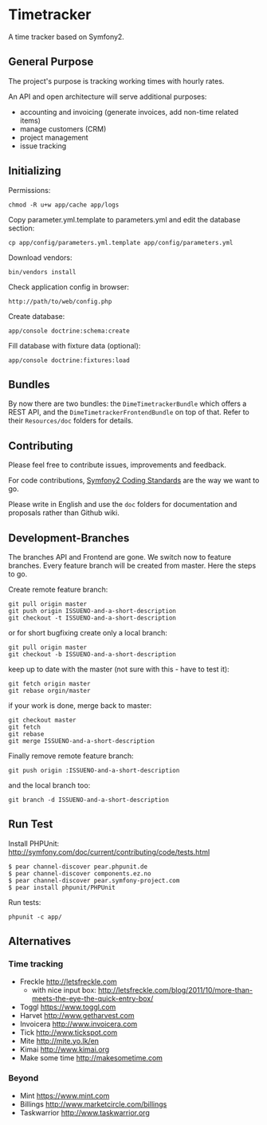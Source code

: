 # Timetracker

A time tracker based on Symfony2.

## General Purpose

The project's purpose is tracking working times with hourly rates.

An API and open architecture will serve additional purposes:

  * accounting and invoicing (generate invoices, add non-time related items)
  * manage customers (CRM)
  * project management
  * issue tracking

## Initializing

Permissions:

    chmod -R u+w app/cache app/logs

Copy parameter.yml.template to parameters.yml and edit the database section:

    cp app/config/parameters.yml.template app/config/parameters.yml

Download vendors:

    bin/vendors install

Check application config in browser:

    http://path/to/web/config.php

Create database:

    app/console doctrine:schema:create
    
Fill database with fixture data (optional):

    app/console doctrine:fixtures:load

## Bundles

By now there are two bundles: the `DimeTimetrackerBundle` which offers a REST API, and the `DimeTimetrackerFrontendBundle` on top of that. Refer to their `Resources/doc` folders for details.

## Contributing

Please feel free to contribute issues, improvements and feedback.

For code contributions, [Symfony2 Coding Standards] are the way we want to go.

Please write in English and use the `doc` folders for documentation and proposals rather than Github wiki.

[Symfony2 Coding Standards]: http://symfony.com/doc/2.0/contributing/code/standards.html

## Development-Branches

The branches API and Frontend are gone. We switch now to feature branches. Every feature branch will be created from master. Here the steps to go.

Create remote feature branch:

    git pull origin master
    git push origin ISSUENO-and-a-short-description
    git checkout -t ISSUENO-and-a-short-description

or for short bugfixing create only a local branch:

    git pull origin master
    git checkout -b ISSUENO-and-a-short-description
    
keep up to date with the master (not sure with this - have to test it):

    git fetch origin master
    git rebase orgin/master
    
if your work is done, merge back to master:

    git checkout master
    git fetch
    git rebase
    git merge ISSUENO-and-a-short-description

Finally remove remote feature branch:

    git push origin :ISSUENO-and-a-short-description
    
and the local branch too:

    git branch -d ISSUENO-and-a-short-description    
    
## Run Test

Install PHPUnit: http://symfony.com/doc/current/contributing/code/tests.html

    $ pear channel-discover pear.phpunit.de
    $ pear channel-discover components.ez.no
    $ pear channel-discover pear.symfony-project.com
    $ pear install phpunit/PHPUnit

Run tests:

    phpunit -c app/

## Alternatives

### Time tracking

* Freckle <http://letsfreckle.com>
    * with nice input box: <http://letsfreckle.com/blog/2011/10/more-than-meets-the-eye-the-quick-entry-box/>
* Toggl <https://www.toggl.com>
* Harvet <http://www.getharvest.com>
* Invoicera <http://www.invoicera.com>
* Tick <http://www.tickspot.com>
* Mite <http://mite.yo.lk/en>
* Kimai <http://www.kimai.org>
* Make some time <http://makesometime.com>

### Beyond

* Mint <https://www.mint.com>
* Billings <http://www.marketcircle.com/billings>
* Taskwarrior <http://www.taskwarrior.org>
